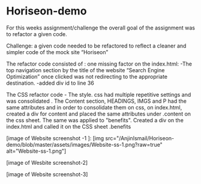 # Horiseon-demo 

For this weeks assignment/challenge the overall goal of the assignment was to refactor a given code. 

Challenge: a given code needed to be refactored to reflect  a cleaner and simpler code of the mock site “Horiseon”

The refactor code consisted of : one missing factor on the index.html: 
	-The top navigation section by the title of the website “Search Engine Optimization” once clicked was not redirecting to the appropriate destination. 
	-added div id to line 36 


The CSS refactor code -  The style. css had multiple repetitive settings and was consolidated .
	 The Content section, HEADINGS, IMGS and P had the same attributes and in order to consolidate them on css, 
on index.html, created a div for content and placed the same attributes under .content on the css sheet.
The same was applied to "benefits". Created a div on the index.html and called it on the CSS sheet .benefits 

[image of Website screenshot -1 ]:
[img src="/AnjinIsmail/Horiseon-demo/blob/master/assets/images/Website-ss-1.png?raw=true" alt="Website-ss-1.png"]


[image of Wesbite screenshot-2]


[image of Website screenshot-3]




